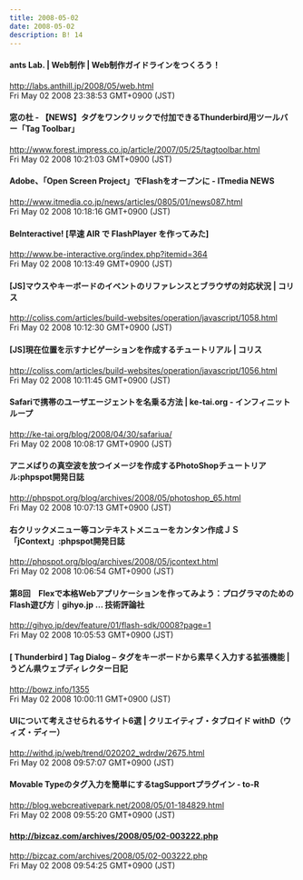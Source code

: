 ```yaml
---
title: 2008-05-02
date: 2008-05-02
description: B! 14
---
```


#### ants Lab. | Web制作 | Web制作ガイドラインをつくろう！
http://labs.anthill.jp/2008/05/web.html<br>
Fri May 02 2008 23:38:53 GMT+0900 (JST)<br>


#### 窓の杜 - 【NEWS】タグをワンクリックで付加できるThunderbird用ツールバー「Tag Toolbar」
http://www.forest.impress.co.jp/article/2007/05/25/tagtoolbar.html<br>
Fri May 02 2008 10:21:03 GMT+0900 (JST)<br>


####  Adobe、「Open Screen Project」でFlashをオープンに - ITmedia NEWS
http://www.itmedia.co.jp/news/articles/0805/01/news087.html<br>
Fri May 02 2008 10:18:16 GMT+0900 (JST)<br>


#### BeInteractive! [早速 AIR で FlashPlayer を作ってみた]
http://www.be-interactive.org/index.php?itemid=364<br>
Fri May 02 2008 10:13:49 GMT+0900 (JST)<br>


####   [JS]マウスやキーボードのイベントのリファレンスとブラウザの対応状況 | コリス
http://coliss.com/articles/build-websites/operation/javascript/1058.html<br>
Fri May 02 2008 10:12:30 GMT+0900 (JST)<br>


####   [JS]現在位置を示すナビゲーションを作成するチュートリアル | コリス
http://coliss.com/articles/build-websites/operation/javascript/1056.html<br>
Fri May 02 2008 10:11:45 GMT+0900 (JST)<br>


#### Safariで携帯のユーザエージェントを名乗る方法 | ke-tai.org - インフィニットループ
http://ke-tai.org/blog/2008/04/30/safariua/<br>
Fri May 02 2008 10:08:17 GMT+0900 (JST)<br>


#### アニメばりの真空波を放つイメージを作成するPhotoShopチュートリアル:phpspot開発日誌
http://phpspot.org/blog/archives/2008/05/photoshop_65.html<br>
Fri May 02 2008 10:07:13 GMT+0900 (JST)<br>


#### 右クリックメニュー等コンテキストメニューをカンタン作成ＪＳ「jContext」:phpspot開発日誌
http://phpspot.org/blog/archives/2008/05/jcontext.html<br>
Fri May 02 2008 10:06:54 GMT+0900 (JST)<br>


#### 第8回　Flexで本格Webアプリケーションを作ってみよう：プログラマのためのFlash遊び方｜gihyo.jp … 技術評論社
http://gihyo.jp/dev/feature/01/flash-sdk/0008?page=1<br>
Fri May 02 2008 10:05:53 GMT+0900 (JST)<br>


####   [ Thunderbird ] Tag Dialog – タグをキーボードから素早く入力する拡張機能 | うどん県ウェブディレクター日記
http://bowz.info/1355<br>
Fri May 02 2008 10:00:11 GMT+0900 (JST)<br>


#### UIについて考えさせられるサイト6選 | クリエイティブ・タブロイド withD（ウィズ・ディー）
http://withd.jp/web/trend/020202_wdrdw/2675.html<br>
Fri May 02 2008 09:57:07 GMT+0900 (JST)<br>


#### Movable Typeのタグ入力を簡単にするtagSupportプラグイン - to-R
http://blog.webcreativepark.net/2008/05/01-184829.html<br>
Fri May 02 2008 09:55:20 GMT+0900 (JST)<br>


#### http://bizcaz.com/archives/2008/05/02-003222.php
http://bizcaz.com/archives/2008/05/02-003222.php<br>
Fri May 02 2008 09:54:25 GMT+0900 (JST)<br>


